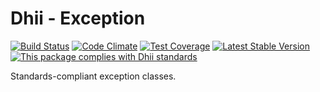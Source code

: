 # Dhii - Exception

[![Build Status](https://travis-ci.org/Dhii/exception.svg?branch=master)](https://travis-ci.org/Dhii/exception)
[![Code Climate](https://codeclimate.com/github/Dhii/exception/badges/gpa.svg)](https://codeclimate.com/github/Dhii/exception)
[![Test Coverage](https://codeclimate.com/github/Dhii/exception/badges/coverage.svg)](https://codeclimate.com/github/Dhii/exception/coverage)
[![Latest Stable Version](https://poser.pugx.org/dhii/exception/version)](https://packagist.org/packages/dhii/exception)
[![This package complies with Dhii standards](https://img.shields.io/badge/Dhii-Compliant-green.svg?style=flat-square)][Dhii]

Standards-compliant exception classes.

[Dhii]: https://github.com/Dhii/dhii
